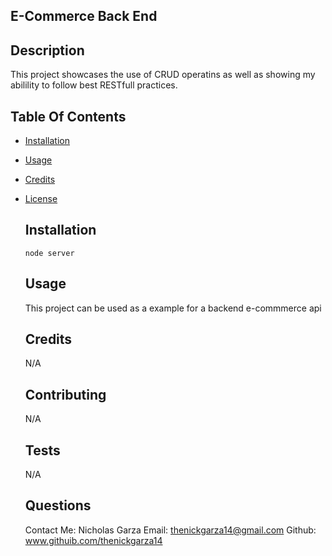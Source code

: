 ## E-Commerce Back End
## Description 
    
  This project showcases the use of CRUD operatins as well as showing my abilility to follow best RESTfull practices.

  ## Table Of Contents
* [Installation](#installation)
* [Usage](#usage)
* [Credits](#credits)
* [License](#license)
  
  ## Installation 
    
     ```node server```
  
  ## Usage 
    
    This project can be used as a example for a backend e-commmerce api
  
  ## Credits 
    
    N/A
  
  ## Contributing 
    
    N/A
  
  ## Tests 
    
    N/A

  ## Questions 

  Contact Me: Nicholas Garza
  Email: thenickgarza14@gmail.com
  Github: www.githuib.com/thenickgarza14

